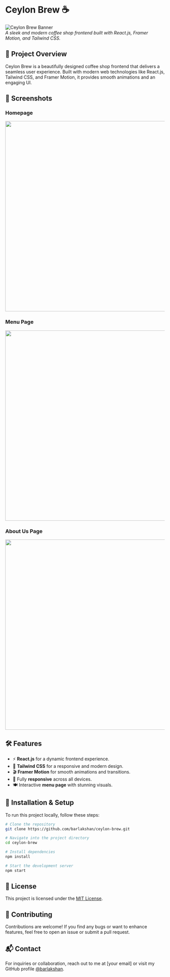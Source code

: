 # Ceylon Brew ☕

![Ceylon Brew Banner](https://github.com/barlakshan/ceylon-brew/blob/master/Ceylon%20Brew.png)  
*A sleek and modern coffee shop frontend built with React.js, Framer Motion, and Tailwind CSS.*

## 🚀 Project Overview
Ceylon Brew is a beautifully designed coffee shop frontend that delivers a seamless user experience. Built with modern web technologies like React.js, Tailwind CSS, and Framer Motion, it provides smooth animations and an engaging UI.

## 📸 Screenshots

### Homepage
<img src="[./screenshots/homepage.png](https://github.com/barlakshan/ceylon-brew/blob/ccc4b1c71b3b571b84a038abcd6d1a73eabcd2f6/home.png)" width="600"/>

### Menu Page
<img src="./screenshots/menu.png" width="600"/>

### About Us Page
<img src="./screenshots/about.png" width="600"/>

## 🛠️ Features
- ⚡ **React.js** for a dynamic frontend experience.
- 🎨 **Tailwind CSS** for a responsive and modern design.
- 🎬 **Framer Motion** for smooth animations and transitions.
- 📱 Fully **responsive** across all devices.
- 🍽️ Interactive **menu page** with stunning visuals.

## 🔧 Installation & Setup

To run this project locally, follow these steps:

```sh
# Clone the repository
git clone https://github.com/barlakshan/ceylon-brew.git

# Navigate into the project directory
cd ceylon-brew

# Install dependencies
npm install

# Start the development server
npm start
```

## 📜 License
This project is licensed under the [MIT License](LICENSE).

## 🤝 Contributing
Contributions are welcome! If you find any bugs or want to enhance features, feel free to open an issue or submit a pull request.

## 📬 Contact
For inquiries or collaboration, reach out to me at [your email] or visit my GitHub profile [@barlakshan](https://github.com/barlakshan).
